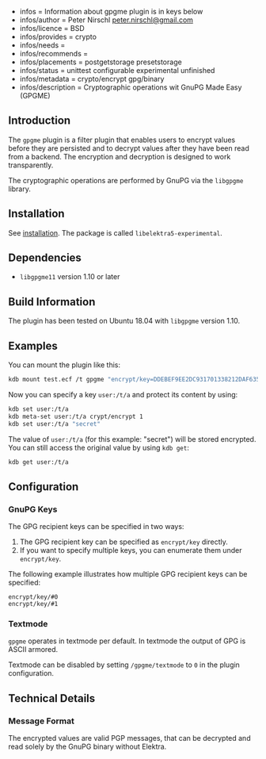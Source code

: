 - infos = Information about gpgme plugin is in keys below
- infos/author = Peter Nirschl <peter.nirschl@gmail.com>
- infos/licence = BSD
- infos/provides = crypto
- infos/needs =
- infos/recommends =
- infos/placements = postgetstorage presetstorage
- infos/status = unittest configurable experimental unfinished
- infos/metadata = crypto/encrypt gpg/binary
- infos/description = Cryptographic operations wit GnuPG Made Easy (GPGME)

## Introduction

The `gpgme` plugin is a filter plugin that enables users to encrypt values before they are
persisted and to decrypt values after they have been read from a backend.
The encryption and decryption is designed to work transparently.

The cryptographic operations are performed by GnuPG via the `libgpgme` library.

## Installation

See [installation](/doc/INSTALL.md).
The package is called `libelektra5-experimental`.

## Dependencies

- `libgpgme11` version 1.10 or later

## Build Information

The plugin has been tested on Ubuntu 18.04 with `libgpgme` version 1.10.

## Examples

You can mount the plugin like this:

```sh
kdb mount test.ecf /t gpgme "encrypt/key=DDEBEF9EE2DC931701338212DAF635B17F230E8D"
```

Now you can specify a key `user:/t/a` and protect its content by using:

```sh
kdb set user:/t/a
kdb meta-set user:/t/a crypt/encrypt 1
kdb set user:/t/a "secret"
```

The value of `user:/t/a` (for this example: "secret") will be stored encrypted.
You can still access the original value by using `kdb get`:

```sh
kdb get user:/t/a
```

## Configuration

### GnuPG Keys

The GPG recipient keys can be specified in two ways:

1. The GPG recipient key can be specified as `encrypt/key` directly.
2. If you want to specify multiple keys, you can enumerate them under `encrypt/key`.

The following example illustrates how multiple GPG recipient keys can be specified:

```
encrypt/key/#0
encrypt/key/#1
```

### Textmode

`gpgme` operates in textmode per default. In textmode the output of GPG is ASCII armored.

Textmode can be disabled by setting `/gpgme/textmode` to `0` in the plugin configuration.

## Technical Details

### Message Format

The encrypted values are valid PGP messages, that can be decrypted and read solely by the GnuPG binary without Elektra.
